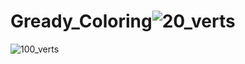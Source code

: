 # Gready_Coloring![20_verts](https://github.com/olegetoya/Gready_Coloring/assets/126256543/5b55f46f-5850-4470-bef4-0b1573cf3a68)
![100_verts](https://github.com/olegetoya/Gready_Coloring/assets/126256543/0be7999f-73c5-40c2-9d39-dc60ffdb979f)
